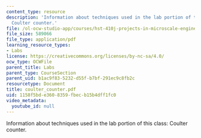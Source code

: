 ```yaml
---
content_type: resource
description: 'Information about techniques used in the lab portion of this class:
  Coulter counter.'
file: /ol-ocw-studio-app/courses/hst-410j-projects-in-microscale-engineering-for-the-life-sciences-spring-2007/1158f5bde3608359fbecb15b4dff1fc0_coulter_counter.pdf
file_size: 589066
file_type: application/pdf
learning_resource_types:
- Labs
license: https://creativecommons.org/licenses/by-nc-sa/4.0/
ocw_type: OCWFile
parent_title: Labs
parent_type: CourseSection
parent_uid: b1ac9f83-5232-d55f-b7bf-291ec9c8fb2c
resourcetype: Document
title: coulter_counter.pdf
uid: 1158f5bd-e360-8359-fbec-b15b4dff1fc0
video_metadata:
  youtube_id: null
---
```

Information about techniques used in the lab portion of this class: Coulter counter.